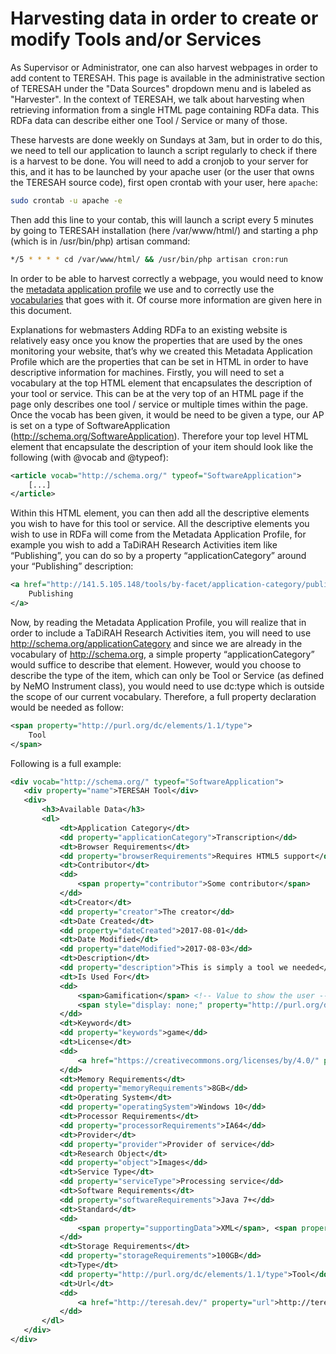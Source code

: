 Harvesting data in order to create or modify Tools and/or Services
==================================================================

As Supervisor or Administrator, one can also harvest webpages in order to add content to TERESAH.
This page is available in the administrative section of TERESAH under the "Data Sources" dropdown menu and is labeled as "Harvester".
In the context of TERESAH, we talk about harvesting when retrieving information from a single HTML page containing RDFa data. This RDFa data can describe either one Tool / Service or many of those.

These harvests are done weekly on Sundays at 3am, but in order to do this, we need to tell our application to launch a script regularly to check if there is a harvest to be done.
You will need to add a cronjob to your server for this, and it has to be launched by your apache user (or the user that owns the TERESAH source code), first open crontab with your user, here `apache`:
```bash
sudo crontab -u apache -e
```
Then add this line to your contab, this will launch a script every 5 minutes by going to TERESAH installation (here /var/www/html/) and starting a php (which is in /usr/bin/php) artisan command:
```bash
*/5 * * * * cd /var/www/html/ && /usr/bin/php artisan cron:run
```


In order to be able to harvest correctly a webpage, you would need to know the [metadata application profile](./../../app/assets/application_profile/empty.pdf.txt) we use and to correctly use the [vocabularies](./../../app/assets/application_profile/empty.pdf.txt) that goes with it. Of course more information are given here in this document.

Explanations for webmasters
Adding RDFa to an existing website is relatively easy once you know the properties that are used by the ones monitoring your website, that’s why we created this Metadata Application Profile which are the properties that can be set in HTML in order to have descriptive information for machines. Firstly, you will need to set a vocabulary at the top HTML element that encapsulates the description of your tool or service. This can be at the very top of an HTML page if the page only describes one tool / service or multiple times within the page. Once the vocab has been given, it would be need to be given a type, our AP is set on a type of SoftwareApplication (http://schema.org/SoftwareApplication). Therefore your top level HTML element that encapsulate the description of your item should look like the following (with @vocab and @typeof):
```xml
<article vocab="http://schema.org/" typeof="SoftwareApplication">
    [...]
</article>
```
Within this HTML element, you can then add all the descriptive elements you wish to have for this tool or service. All the descriptive elements you wish to use in RDFa will come from the Metadata Application Profile, for example you wish to add a TaDiRAH Research Activities item like “Publishing”, you can do so by a property “applicationCategory” around your “Publishing” description:
```xml
<a href="http://141.5.105.148/tools/by-facet/application-category/publishing" property="applicationCategory">
    Publishing
</a>
```
 Now, by reading the Metadata Application Profile, you will realize that in order to include a TaDiRAH Research Activities item, you will need to use http://schema.org/applicationCategory and since we are already in the vocabulary of http://schema.org, a simple property “applicationCategory” would suffice to describe that element. However, would you choose to describe the type of the item, which can only be Tool or Service (as defined by NeMO Instrument class), you would need to use dc:type which is outside the scope of our current vocabulary. Therefore, a full property declaration would be needed as follow:
```xml
<span property="http://purl.org/dc/elements/1.1/type">
    Tool
</span>
```


Following is a full example:
```xml
<div vocab="http://schema.org/" typeof="SoftwareApplication">
   <div property="name">TERESAH Tool</div>
   <div>
       <h3>Available Data</h3>
       <dl>
           <dt>Application Category</dt>
           <dd property="applicationCategory">Transcription</dd>
           <dt>Browser Requirements</dt>
           <dd property="browserRequirements">Requires HTML5 support</dd>
           <dt>Contributor</dt>
           <dd>
               <span property="contributor">Some contributor</span>
           </dd>
           <dt>Creator</dt>
           <dd property="creator">The creator</dd>
           <dt>Date Created</dt>
           <dd property="dateCreated">2017-08-01</dd>
           <dt>Date Modified</dt>
           <dd property="dateModified">2017-08-03</dd>
           <dt>Description</dt>
           <dd property="description">This is simply a tool we needed</dd>
           <dt>Is Used For</dt>
           <dd>
               <span>Gamification</span> <!-- Value to show the user -->
               <span style="display: none;" property="http://purl.org/dc/elements/1.1/subject">Gamification > Dissemination-Crowdsourcing</span> <!-- Value for the harvester -->
           </dd>
           <dt>Keyword</dt>
           <dd property="keywords">game</dd>
           <dt>License</dt>
           <dd>
               <a href="https://creativecommons.org/licenses/by/4.0/" property="license">https://creativecommons.org/licenses/by/4.0/</a>
           </dd>
           <dt>Memory Requirements</dt>
           <dd property="memoryRequirements">8GB</dd>
           <dt>Operating System</dt>
           <dd property="operatingSystem">Windows 10</dd>
           <dt>Processor Requirements</dt>
           <dd property="processorRequirements">IA64</dd>
           <dt>Provider</dt>
           <dd property="provider">Provider of service</dd>
           <dt>Research Object</dt>
           <dd property="object">Images</dd>
           <dt>Service Type</dt>
           <dd property="serviceType">Processing service</dd>
           <dt>Software Requirements</dt>
           <dd property="softwareRequirements">Java 7+</dd>
           <dt>Standard</dt>
           <dd>
               <span property="supportingData">XML</span>, <span property="supportingData">JPG</span>
           </dd>
           <dt>Storage Requirements</dt>
           <dd property="storageRequirements">100GB</dd>
           <dt>Type</dt>
           <dd property="http://purl.org/dc/elements/1.1/type">Tool</dd>
           <dt>Url</dt>
           <dd>
               <a href="http://teresah.dev/" property="url">http://teresah.dev/</a>
           </dd>
       </dl>
   </div>
</div>
```